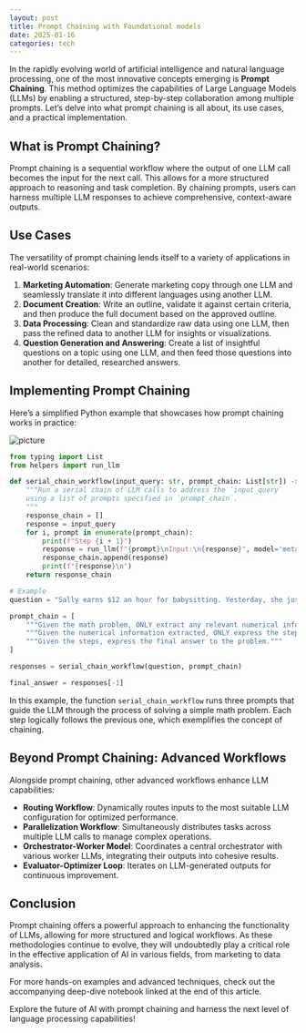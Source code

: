 ```yaml
---
layout: post
title: Prompt Chaining with Foundational models
date: 2025-01-16
categories: tech
---
```


In the rapidly evolving world of artificial intelligence and natural language processing, one of the most innovative concepts emerging is **Prompt Chaining**. This method optimizes the capabilities of Large Language Models (LLMs) by enabling a structured, step-by-step collaboration among multiple prompts. Let’s delve into what prompt chaining is all about, its use cases, and a practical implementation.

## What is Prompt Chaining?

Prompt chaining is a sequential workflow where the output of one LLM call becomes the input for the next call. This allows for a more structured approach to reasoning and task completion. By chaining prompts, users can harness multiple LLM responses to achieve comprehensive, context-aware outputs.

## Use Cases

The versatility of prompt chaining lends itself to a variety of applications in real-world scenarios:

1. **Marketing Automation**: Generate marketing copy through one LLM and seamlessly translate it into different languages using another LLM.
2. **Document Creation**: Write an outline, validate it against certain criteria, and then produce the full document based on the approved outline.
3. **Data Processing**: Clean and standardize raw data using one LLM, then pass the refined data to another LLM for insights or visualizations.
4. **Question Generation and Answering**: Create a list of insightful questions on a topic using one LLM, and then feed those questions into another for detailed, researched answers.

## Implementing Prompt Chaining

Here’s a simplified Python example that showcases how prompt chaining works in practice:

![picture](https://raw.githubusercontent.com/togethercomputer/together-cookbook/1d29a780114ad5e9782bbca3db01d80a58943322/images/serial_chain.png)

```python
from typing import List
from helpers import run_llm

def serial_chain_workflow(input_query: str, prompt_chain: List[str]) -> List[str]:
    """Run a serial chain of LLM calls to address the `input_query`
    using a list of prompts specified in `prompt_chain`.
    """
    response_chain = []
    response = input_query
    for i, prompt in enumerate(prompt_chain):
        print(f"Step {i + 1}")
        response = run_llm(f"{prompt}\nInput:\n{response}", model='meta-llama/Meta-Llama-3.1-70B-Instruct-Turbo')
        response_chain.append(response)
        print(f"{response}\n")
    return response_chain

# Example
question = "Sally earns $12 an hour for babysitting. Yesterday, she just did 50 minutes of babysitting. How much did she earn?"

prompt_chain = [
    """Given the math problem, ONLY extract any relevant numerical information and how it can be used.""",
    """Given the numerical information extracted, ONLY express the steps you would take to solve the problem.""",
    """Given the steps, express the final answer to the problem."""
]

responses = serial_chain_workflow(question, prompt_chain)

final_answer = responses[-1]
```

In this example, the function `serial_chain_workflow` runs three prompts that guide the LLM through the process of solving a simple math problem. Each step logically follows the previous one, which exemplifies the concept of chaining.

## Beyond Prompt Chaining: Advanced Workflows

Alongside prompt chaining, other advanced workflows enhance LLM capabilities:

- **Routing Workflow**: Dynamically routes inputs to the most suitable LLM configuration for optimized performance.
- **Parallelization Workflow**: Simultaneously distributes tasks across multiple LLM calls to manage complex operations.
- **Orchestrator-Worker Model**: Coordinates a central orchestrator with various worker LLMs, integrating their outputs into cohesive results.
- **Evaluator-Optimizer Loop**: Iterates on LLM-generated outputs for continuous improvement.

## Conclusion

Prompt chaining offers a powerful approach to enhancing the functionality of LLMs, allowing for more structured and logical workflows. As these methodologies continue to evolve, they will undoubtedly play a critical role in the effective application of AI in various fields, from marketing to data analysis.

For more hands-on examples and advanced techniques, check out the accompanying deep-dive notebook linked at the end of this article.

Explore the future of AI with prompt chaining and harness the next level of language processing capabilities!
